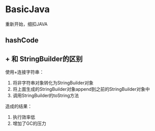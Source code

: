 # BasicJava
重新开始，细扣JAVA

## hashCode

## + 和 StringBuilder的区别

使用+连接字符串：

1. 将非字符串对象转化为StringBuilder对象
2. 将上面生成的StringBuilder对象append到之前的StringBuilder对象中
3. 调用StringBuilder的toString方法

造成的结果：
1. 执行效率低
2. 增加了GC的压力